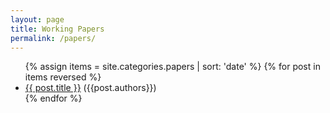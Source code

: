 ```yaml
---
layout: page
title: Working Papers
permalink: /papers/
---
```


<ul>
{% assign items = site.categories.papers | sort: 'date' %}
{% for post in items reversed %}
		<li><a href="{{ post.url | prepend: site.baseurl }}">{{ post.title }}</a> ({{post.authors}})</li>
{% endfor %}
</ul>
